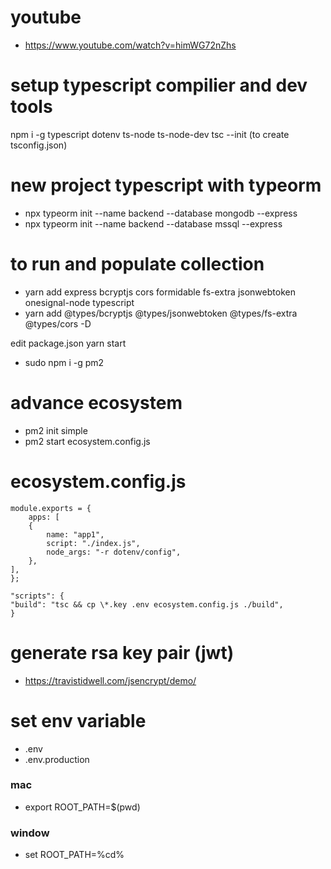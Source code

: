# youtube

- https://www.youtube.com/watch?v=himWG72nZhs

# setup typescript compilier and dev tools

npm i -g typescript dotenv ts-node ts-node-dev
tsc --init (to create tsconfig.json)

# new project typescript with typeorm

- npx typeorm init --name backend --database mongodb --express
- npx typeorm init --name backend --database mssql --express


# to run and populate collection

- yarn add express bcryptjs cors formidable fs-extra jsonwebtoken onesignal-node typescript
- yarn add @types/bcryptjs @types/jsonwebtoken @types/fs-extra @types/cors -D

edit package.json
yarn start

- sudo npm i -g pm2

# advance ecosystem

- pm2 init simple
- pm2 start ecosystem.config.js

# ecosystem.config.js

```
module.exports = {
    apps: [
    {
        name: "app1",
        script: "./index.js",
        node_args: "-r dotenv/config",
    },
],
};

"scripts": {
"build": "tsc && cp \*.key .env ecosystem.config.js ./build",
}
```

# generate rsa key pair (jwt)

- https://travistidwell.com/jsencrypt/demo/

# set env variable

- .env
- .env.production

### mac

- export ROOT_PATH=$(pwd)

### window

- set ROOT_PATH=%cd%
